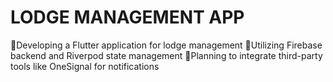 # LODGE MANAGEMENT APP

📌Developing a Flutter application for lodge management
📌Utilizing Firebase backend and Riverpod state management
📌Planning to integrate third-party tools like OneSignal for notifications


